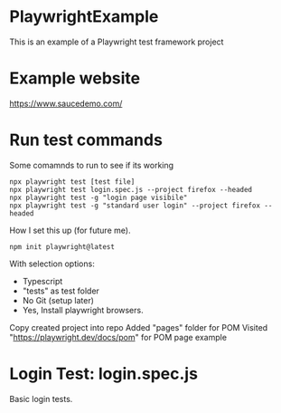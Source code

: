 # PlaywrightExample
This is an example of a Playwright test framework project

# Example website
https://www.saucedemo.com/

# Run test commands
Some comamnds to run to see if its working
```
npx playwright test [test file]
npx playwright test login.spec.js --project firefox --headed
npx playwright test -g "login page visibile"
npx playwright test -g "standard user login" --project firefox --headed
```
How I set this up (for future me).
```
npm init playwright@latest
```
With selection options:
-   Typescript
-   "tests" as test folder
-   No Git (setup later)
-   Yes, Install playwright browsers.

Copy created project into repo
Added "pages" folder for POM
Visited "https://playwright.dev/docs/pom" for POM page example


# Login Test: login.spec.js
Basic login tests.
